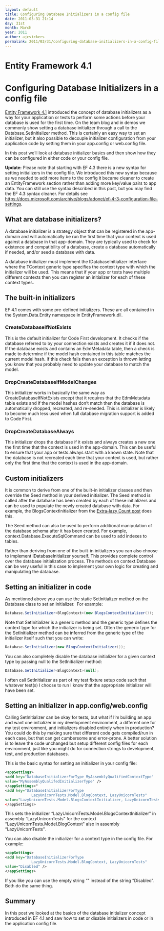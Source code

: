 ```yaml
---
layout: default
title: Configuring Database Initializers in a config file
date: 2011-03-31 21:14
day: 31st
month: March
year: 2011
author: ajcvickers
permalink: 2011/03/31/configuring-database-initializers-in-a-config-file/
---
```


# Entity Framework 4.1
# Configuring Database Initializers in a config file

<a href="https://docs.microsoft.com/archive/blogs/adonet/ef-4-1-release-candidate-available">Entity Framework 4.1</a> introduced the concept of database initializers as a way for your application or tests to perform some actions before your database is used for the first time. On the team blog and in demos we commonly show setting a database initializer through a call to the Database.SetInitializer method. This is certainly an easy way to set an initializer, but it also possible to decouple initializer configuration from your application code by setting them in your app.config or web.config file.

In this post we’ll look at database initializer basics and then show how they can be configured in either code or your config file.

<strong>Update:</strong> Please note that starting with EF 4.3 there is a new syntax for setting initializers in the config file. We introduced this new syntax because as we needed to add more items to the config it became cleaner to create an EntityFramework section rather than adding more key/value pairs to app data. You can still use the syntax described in this post, but you may find the EF 4.3 syntax cleaner. For details see <a href="https://docs.microsoft.com/archive/blogs/adonet/ef-4-3-configuration-file-settings">https://docs.microsoft.com/archive/blogs/adonet/ef-4-3-configuration-file-settings</a>.
<h2>What are database initializers?</h2>
A database initializer is a strategy object that can be registered in the app-domain and will automatically be run the first time that your context is used against a database in that app-domain. They are typically used to check for existence and compatibility of a database, create a database automatically if needed, and/or seed a database with data.

A database initializer must implement the IDatabaseInitializer<TContext> interface where the TContext generic type specifies the context type with which the initializer will be used. This means that if your app or tests have multiple different contexts then you can register an initializer for each of these context types.
<h2>The built-in initializers</h2>
EF 4.1 comes with some pre-defined initializers. These are all contained in the System.Data.Entity namespace in EntityFramework.dll.
<h3>CreateDatabaseIfNotExists</h3>
This is the default initializer for Code First development. It checks if the database referred to by your connection exists and creates it if it does not. If the database exists and contains an EdmMetadata table, then a check is made to determine if the model hash contained in this table matches the current model hash. If this check fails then an exception is thrown letting you know that you probably need to update your database to match the model.
<h3>DropCreateDatabaseIfModelChanges</h3>
This initializer works in basically the same way as CreateDatabaseIfNotExists except that it requires that the EdmMetadata table exists and if the model hashes don’t match then the database is automatically dropped, recreated, and re-seeded. This is initializer is likely to become much less used when full database migration support is added to Code First.
<h3>DropCreateDatabaseAlways</h3>
This initializer drops the database if it exists and always creates a new one the first time that the context is used in the app-domain. This can be useful to ensure that your app or tests always start with a known state. Note that the database is not recreated each time that your context is used, but rather only the first time that the context is used in the app-domain.
<h2>Custom initializers</h2>
It is common to derive from one of the built-in initializer classes and then override the Seed method in your derived initializer. The Seed method is called after the database has been created by each of these initializers and can be used to populate the newly created database with data. For example, the BlogsContextInitializer from the <a href="/2011/03/28/extra-lazy-collection-count-with-ef-4-1-part-2/">Extra-lazy Count post</a> does this.

The Seed method can also be used to perform additional manipulation of the database schema after it has been created. For example, context.Database.ExecuteSqlCommand can be used to add indexes to tables.

Rather than deriving from one of the built-in initializers you can also choose to implement IDatabaseInitializer yourself. This provides complete control over the database initialization process. The methods on context.Database can be very useful in this case to implement your own logic for creating and manipulating the database.
<h2>Setting an initializer in code</h2>
As mentioned above you can use the static SetInitializer method on the Database class to set an initializer.  For example:

``` c#
Database.SetInitializer<BlogContext>(new BlogsContextInitializer());
```
Note that SetInitializer is a generic method and the generic type defines the context type for which the initializer is being set. Often the generic type for the SetInitializer method can be inferred from the generic type of the initializer itself such that you can write:

``` c#
Database.SetInitializer(new BlogsContextInitializer());
```

You can also completely disable the database initializer for a given context type by passing null to the SetInitializer method:

``` c#
Database.SetInitializer<BlogContext>(null);
```

I often call SetInitializer as part of my test fixture setup code such that whatever test(s) I choose to run I know that the appropriate initializer will have been set.
<h2>Setting an initializer in app.config/web.config</h2>
Calling SetInitializer can be okay for tests, but what if I’m building an app and want one initializer in my development environment, a different one for my test environment, and initializers disabled entirely when in production? You could do this by making sure that different code gets compiled/run in each case, but that can get cumbersome and error-prone. A better solution is to leave the code unchanged but setup different config files for each environment, just like you might do for connection strings to development, test, and production databases.

This is the basic syntax for setting an initializer in your config file:

``` xml
<appSettings>
<add key="DatabaseInitializerForType MyAssemblyQualifiedContextType"
value="MyAssemblyQualifedInitializerType" />
</appSettings>"
<add key="DatabaseInitializerForType
            LazyUnicornTests.Model.BlogContext, LazyUnicornTests"
value="LazyUnicornTests.Model.BlogsContextInitializer, LazyUnicornTests" />
</appSettings>
```

This sets the initializer “LazyUnicornTests.Model.BlogsContextInitializer" in assembly “LazyUnicornTests" for the context “LazyUnicornTests.Model.BlogContext" also in assembly “LazyUnicornTests".

You can also disable the initializer for a context type in the config file. For example:

``` xml
<appSettings>
<add key="DatabaseInitializerForType
            LazyUnicornTests.Model.BlogContext, LazyUnicornTests"
value="Disabled" />
</appSettings>
```

If you like you can use the empty string “" instead of the string “Disabled". Both do the same thing.
<h2>Summary</h2>
In this post we looked at the basics of the database initializer concept introduced in EF 4.1 and saw how to set or disable initializers in code or in the application config file.
